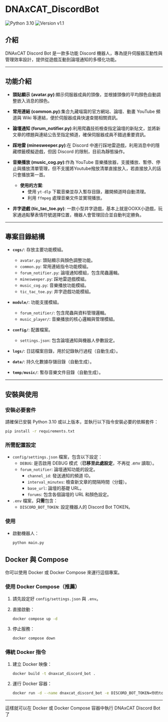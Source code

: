 # DNAxCAT_DiscordBot

![Python 3.10](https://img.shields.io/badge/Python-3.10-blue?logo=python) ![Version v1.1](https://img.shields.io/badge/Version-v1.1-orange)

## 介紹

DNAxCAT Discord Bot 是一款多功能 Discord 機器人，專為提升伺服器互動性與管理效率設計，提供從遊戲互動到論壇通知的多樣化功能。

---

## **功能介紹**

- **頭貼顯示 (avatar.py)**:顯示伺服器成員的頭像，並根據頭像的平均顏色自動調整嵌入消息的顏色。
- **常用連結 (common.py)**:集合九藏喵窩的官方網站、論壇、動畫 YouTube 頻道與 Wiki 等連結，便於伺服器成員快速查閱相關資訊。
- **論壇通知 (forum_notifier.py)**:利用爬蟲技術檢查指定論壇的新貼文，並將新文章的標題與連結公告至指定頻道，確保伺服器成員不錯過重要資訊。
- **踩地雷 (minesweeper.py)**:在 Discord 中進行踩地雷遊戲，利用消息中的隱藏標籤模擬遊戲，但因 Discord 的限制，目前為靜態操作。
- **音樂播放 (music_cog.py)**:作為 YouTube 音樂播放器，支援播放、暫停、停止與播放清單管理，但不支援將Youtube撥放清單直接放入，若直接放入的話只會播放第一首。

  - **使用的方案**:
    - 使用 `yt-dlp` 下載音樂並存入暫存目錄，離開頻道時自動清理。
    - 利用 `ffmpeg` 處理音樂文件並實現播放。
- **井字遊戲 (tic_tac_toe.py)**:
  一款小型井字遊戲，基本上就是OOXX小遊戲，玩家通過點擊表情符號選擇位置，機器人會管理回合並自動判定勝負。

---

## **專案目錄結構**

- **`cogs/`**: 存放主要功能模組。

  - `avatar.py`: 頭貼顯示與顏色調整功能。
  - `common.py`: 常用連結指令功能模組。
  - `forum_notifier.py`: 論壇通知模組，包含爬蟲邏輯。
  - `minesweeper.py`: 踩地雷遊戲模組。
  - `music_cog.py`: 音樂播放功能模組。
  - `tic_tac_toe.py`: 井字遊戲功能模組。
- **`module/`**: 功能支援模組。

  - `forum_notifier/`: 包含爬蟲與資料管理邏輯。
  - `music_player/`: 音樂播放的核心邏輯與管理模組。
- **`config/`**: 配置檔案。

  - `settings.json`: 包含論壇通知與機器人參數設定。
- **`logs/`**: 日誌檔案目錄，用於記錄執行過程（自動生成）。
- **`data/`**: 持久化數據存儲目錄（自動生成）。
- **`temp/music/`**: 暫存音樂文件目錄（自動生成）。

---

## **安裝與使用**

### 安裝必要套件

請確保已安裝 Python 3.10 或以上版本，並執行以下指令安裝必要的依賴套件：

```bash
pip install -r requirements.txt
```

### 所需配置設定

- `config/settings.json` 檔案，包含以下設定：
  - `DEBUG`: 是否啟用 DEBUG 模式（**已移至此處設定**，不再從 .env 讀取）。
  - `forum_notifier`: 論壇通知功能的設定。
    - `channel_id`: 發送通知的頻道 ID。
    - `interval_minutes`: 檢查新文章的間隔時間（分鐘）。
    - `base_url`: 論壇的基礎 URL。
    - `forums`: 包含各個論壇的 URL 和顏色設定。
- `.env` 檔案，**只需**包含：
  - `DISCORD_BOT_TOKEN`: 設定機器人的 Discord Bot TOKEN。

### 使用

- 啟動機器人：

  ```bash
  python main.py
  ```

## Docker 與 Compose

你可以使用 Docker 或 Docker Compose 來運行這個專案。

### 使用 Docker Compose（推薦）

1. 請先設定好 `config/settings.json` 與 `.env`。
2. 直接啟動：

   ```bash
   docker compose up -d
   ```

3. 停止服務：

   ```bash
   docker compose down
   ```

### 傳統 Docker 指令

1. 建立 Docker 映像：

   ```bash
   docker build -t dnaxcat_discord_bot .
   ```

2. 運行 Docker 容器：

   ```bash
   docker run -d --name dnaxcat_discord_bot -e DISCORD_BOT_TOKEN=你的token dnaxcat_discord_bot
   ```

---

這樣就可以在 Docker 或 Docker Compose 容器中執行 DNAxCAT Discord Bot 了
